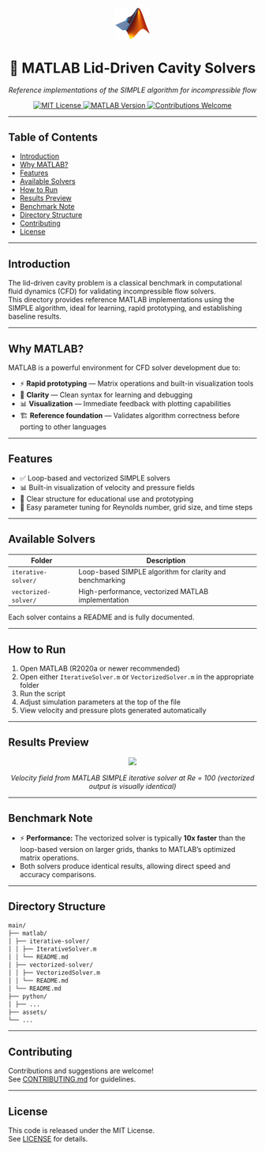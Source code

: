 <p align="center">
  <a href="https://www.mathworks.com/products/matlab.html">
    <img src="https://github.com/Kandil2001/Lid-Cavity-Evolution/raw/main/logos/matlab.png" width="70"/>
  </a>
</p>
<h1 align="center">🧮 MATLAB Lid-Driven Cavity Solvers</h1>
<p align="center"><i>Reference implementations of the SIMPLE algorithm for incompressible flow</i></p>
<p align="center">
  <a href="../LICENSE">
    <img src="https://img.shields.io/badge/License-MIT-yellow.svg" alt="MIT License"/>
  </a>
  <a href="https://www.mathworks.com/products/matlab.html">
    <img src="https://img.shields.io/badge/MATLAB-R2020a+-blue.svg" alt="MATLAB Version"/>
  </a>
  <a href="../CONTRIBUTING.md">
    <img src="https://img.shields.io/badge/Contributions-Welcome-orange.svg" alt="Contributions Welcome"/>
  </a>
</p>

---

## Table of Contents
- [Introduction](#introduction)
- [Why MATLAB?](#why-matlab)
- [Features](#features)
- [Available Solvers](#available-solvers)
- [How to Run](#how-to-run)
- [Results Preview](#results-preview)
- [Benchmark Note](#benchmark-note)
- [Directory Structure](#directory-structure)
- [Contributing](#contributing)
- [License](#license)

---

## Introduction

The lid-driven cavity problem is a classical benchmark in computational fluid dynamics (CFD) for validating incompressible flow solvers.  
This directory provides reference MATLAB implementations using the SIMPLE algorithm, ideal for learning, rapid prototyping, and establishing baseline results.

---

## Why MATLAB?

MATLAB is a powerful environment for CFD solver development due to:
- ⚡ **Rapid prototyping** — Matrix operations and built-in visualization tools
- 📖 **Clarity** — Clean syntax for learning and debugging
- 📊 **Visualization** — Immediate feedback with plotting capabilities
- 🏗️ **Reference foundation** — Validates algorithm correctness before porting to other languages

---

## Features

- ✅ Loop-based and vectorized SIMPLE solvers
- 📊 Built-in visualization of velocity and pressure fields
- 🧠 Clear structure for educational use and prototyping
- 🔄 Easy parameter tuning for Reynolds number, grid size, and time steps

---

## Available Solvers

| Folder                    | Description                                        |
|---------------------------|----------------------------------------------------|
| `iterative-solver/`       | Loop-based SIMPLE algorithm for clarity and benchmarking |
| `vectorized-solver/`      | High-performance, vectorized MATLAB implementation |

Each solver contains a README and is fully documented.

---

## How to Run

1. Open MATLAB (R2020a or newer recommended)
2. Open either `IterativeSolver.m` or `VectorizedSolver.m` in the appropriate folder
3. Run the script
4. Adjust simulation parameters at the top of the file
5. View velocity and pressure plots generated automatically

---

## Results Preview

<p align="center">
  <img src="https://raw.githubusercontent.com/Kandil2001/Lid-Cavity-Evolution/main/assets/matlab/vectorized_velocity_contour.gif" width="500"/>
</p>
<p align="center"><i>Velocity field from MATLAB SIMPLE iterative solver at Re = 100 (vectorized output is visually identical)</i></p>

---

## Benchmark Note

- ⚡ **Performance:** The vectorized solver is typically **10x faster** than the loop-based version on larger grids, thanks to MATLAB’s optimized matrix operations.
- Both solvers produce identical results, allowing direct speed and accuracy comparisons.

---

## Directory Structure

```
main/
├── matlab/
│ ├── iterative-solver/
│ │ ├── IterativeSolver.m
│ │ └── README.md
│ ├── vectorized-solver/
│ │ ├── VectorizedSolver.m
│ │ └── README.md
│ └── README.md
├── python/
│ ├── ...
├── assets/
└── ...
```

---

## Contributing

Contributions and suggestions are welcome!  
See [CONTRIBUTING.md](../CONTRIBUTING.md) for guidelines.

---

## License

This code is released under the MIT License.  
See [LICENSE](../LICENSE) for details.

